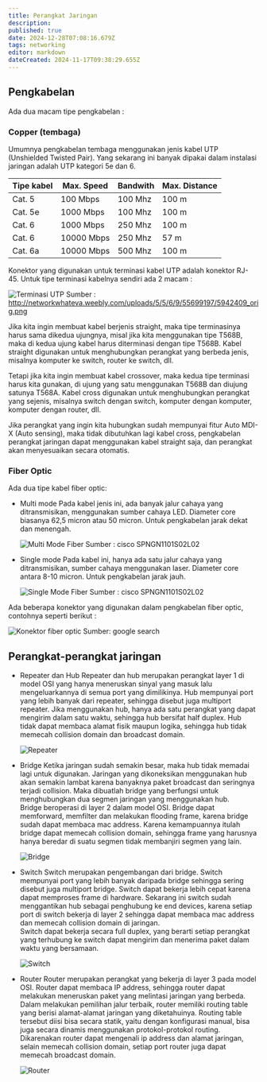 ```yaml
---
title: Perangkat Jaringan
description: 
published: true
date: 2024-12-28T07:08:16.679Z
tags: networking
editor: markdown
dateCreated: 2024-11-17T09:38:29.655Z
---
```


## Pengkabelan
Ada dua macam tipe pengkabelan :
### Copper (tembaga)
Umumnya pengkabelan tembaga menggunakan jenis kabel UTP (Unshielded Twisted Pair). Yang sekarang ini banyak dipakai dalam instalasi jaringan adalah UTP kategori 5e dan 6.

| Tipe kabel | Max. Speed | Bandwith | Max. Distance |
| ---------- | ---------- | -------- | ------------- |
| Cat. 5 | 100 Mbps | 100 Mhz | 100 m |
| Cat. 5e | 1000 Mbps | 100 Mhz | 100 m |
| Cat. 6 | 1000 Mbps | 250 Mhz | 100 m |
| Cat. 6 | 10000 Mbps | 250 Mhz | 57 m |
| Cat. 6a | 10000 Mbps | 500 Mhz | 100 m |

Konektor yang digunakan untuk terminasi kabel UTP adalah konektor RJ-45. Untuk tipe terminasi kabelnya sendiri ada 2 macam :

![Terminasi UTP](https://res.cloudinary.com/peladen/image/upload/v1612739828/peladen/2019/08/terminasi-utp.png "Terminasi UTP")
Sumber : http://networkwhateva.weebly.com/uploads/5/5/6/9/55699197/5942409_orig.png

Jika kita ingin membuat kabel berjenis straight, maka tipe terminasinya harus sama dikedua ujungnya, misal jika kita menggunakan tipe T568B, maka di kedua ujung kabel harus diterminasi dengan tipe T568B. Kabel straight digunakan untuk menghubungkan perangkat yang berbeda jenis, misalnya komputer ke switch, router ke switch, dll.

Tetapi jika kita ingin membuat kabel crossover, maka kedua tipe terminasi harus kita gunakan, di ujung yang satu menggunakan T568B dan diujung satunya T568A. Kabel cross digunakan untuk menghubungkan perangkat yang sejenis, misalnya switch dengan switch, komputer dengan komputer, komputer dengan router, dll.

Jika perangkat yang ingin kita hubungkan sudah mempunyai fitur Auto MDI-X (Auto sensing), maka tidak dibutuhkan lagi kabel cross, pengkabelan perangkat jaringan dapat menggunakan kabel straight saja, dan perangkat akan menyesuaikan secara otomatis.

### Fiber Optic
Ada dua tipe kabel fiber optic:
- Multi mode
Pada kabel jenis ini, ada banyak jalur cahaya yang ditransmisikan, menggunakan sumber cahaya LED. Diameter core biasanya 62,5 micron atau 50 micron. Untuk pengkabelan jarak dekat dan menengah.

    ![Multi Mode Fiber](https://res.cloudinary.com/peladen/image/upload/v1612739828/peladen/2019/08/multimode-fiber-path.png "Multi Mode Fiber")
Sumber : cisco SPNGN1101S02L02

- Single mode
Pada kabel ini, hanya ada satu jalur cahaya yang ditransmisikan, sumber cahaya menggunakan laser. Diameter core antara 8-10 micron. Untuk pengkabelan jarak jauh.

    ![Single Mode Fiber](https://res.cloudinary.com/peladen/image/upload/v1612739828/peladen/2019/08/singlemode-fiber-path.png "Single Mode Fiber")
Sumber : cisco SPNGN1101S02L02

Ada beberapa konektor yang digunakan dalam pengkabelan fiber optic, contohnya seperti berikut :

![Konektor fiber optic](https://res.cloudinary.com/peladen/image/upload/v1612739828/peladen/2019/08/konektor-fiber-optic.jpg "Konektor fiber optic")
Sumber: google search

## Perangkat-perangkat jaringan
- Repeater dan Hub
Repeater dan hub merupakan perangkat layer 1 di model OSI yang hanya meneruskan sinyal yang masuk lalu mengeluarkannya di semua port yang dimilikinya. Hub mempunyai port yang lebih banyak dari repeater, sehingga disebut juga multiport repeater. Jika menggunakan hub, hanya ada satu perangkat yang dapat mengirim dalam satu waktu, sehingga hub bersifat half duplex. Hub tidak dapat membaca alamat fisik maupun logika, sehingga hub tidak memecah collision domain dan broadcast domain.

    ![Repeater](https://res.cloudinary.com/peladen/image/upload/v1612739828/peladen/2019/08/repeater.png "Repeater")

- Bridge
Ketika jaringan sudah semakin besar, maka hub tidak memadai lagi untuk digunakan. Jaringan yang dikoneksikan menggunakan hub akan semakin lambat karena banyaknya paket broadcast dan seringnya terjadi collision. Maka dibuatlah bridge yang berfungsi untuk menghubungkan dua segmen jaringan yang menggunakan hub.</br>
Bridge beroperasi di layer 2 dalam model OSI. Bridge dapat memforward, memfilter dan melakukan flooding frame, karena bridge sudah dapat membaca mac address. Karena kemampuannya itulah bridge dapat memecah collision domain, sehingga frame yang harusnya hanya beredar di suatu segmen tidak membanjiri segmen yang lain.

    ![Bridge](https://res.cloudinary.com/peladen/image/upload/v1612739828/peladen/2019/08/bridge.png "Bridge")
       
- Switch
Switch merupakan pengembangan dari bridge. Switch mempunyai port yang lebih banyak daripada bridge sehingga sering disebut juga multiport bridge. Switch dapat bekerja lebih cepat karena dapat memproses frame di hardware. Sekarang ini switch sudah menggantikan hub sebagai penghubung ke end devices, karena setiap port di switch bekerja di layer 2 sehingga dapat membaca mac address dan memecah collision domain di jaringan.</br>
Switch dapat bekerja secara full duplex, yang berarti setiap perangkat yang terhubung ke switch dapat mengirim dan menerima paket dalam waktu yang bersamaan.

    ![Switch](https://res.cloudinary.com/peladen/image/upload/v1612739828/peladen/2019/08/switch.png "Switch")

- Router
Router merupakan perangkat yang bekerja di layer 3 pada model OSI. Router dapat membaca IP address, sehingga router dapat melakukan meneruskan paket yang melintasi jaringan yang berbeda. Dalam melakukan pemilihan jalur terbaik, router memiliki routing table yang berisi alamat-alamat jaringan yang diketahuinya. Routing table tersebut diisi bisa secara statik, yaitu dengan konfigurasi manual, bisa juga secara dinamis menggunakan protokol-protokol routing.</br>
Dikarenakan router dapat mengenali ip address dan alamat jaringan, selain memecah collision domain, setiap port router juga dapat memecah broadcast domain.

    ![Router](https://res.cloudinary.com/peladen/image/upload/v1612739828/peladen/2019/08/router.png "Router")
